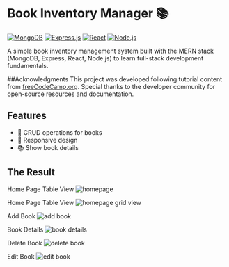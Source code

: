 # Book Inventory Manager 📚

[![MongoDB](https://img.shields.io/badge/MongoDB-47A248?style=flat&logo=mongodb&logoColor=white)](https://www.mongodb.com/)
[![Express.js](https://img.shields.io/badge/Express.js-000000?style=flat&logo=express&logoColor=white)](https://expressjs.com/)
[![React](https://img.shields.io/badge/React-61DAFB?style=flat&logo=react&logoColor=black)](https://reactjs.org/)
[![Node.js](https://img.shields.io/badge/Node.js-339933?style=flat&logo=nodedotjs&logoColor=white)](https://nodejs.org/)

A simple book inventory management system built with the MERN stack (MongoDB, Express, React, Node.js) to learn full-stack development fundamentals.

##Acknowledgments
This project was developed following tutorial content from [freeCodeCamp.org](https://www.youtube.com/@freecodecamp). Special thanks to the developer community for open-source resources and documentation.

## Features
- 📖 CRUD operations for books
- 📱 Responsive design
- 📚 Show book details

## The Result
Home Page Table View
![homepage](https://github.com/user-attachments/assets/6a66438a-f00d-41b2-8695-5eb1739a1bbb)

Home Page Table View
![homepage grid view](https://github.com/user-attachments/assets/11534ed8-0923-42b8-bcd2-c6da632468f3)

Add Book
![add book](https://github.com/user-attachments/assets/378f5ce2-3304-4cd2-85f1-606c19bd2d48)

Book Details
![book details](https://github.com/user-attachments/assets/685bcbf8-ae69-4819-8baf-9644ab73ec30)

Delete Book
![delete book](https://github.com/user-attachments/assets/32334138-7b2a-43bd-82ba-a28fd489c495)

Edit Book
![edit book](https://github.com/user-attachments/assets/34224395-4909-477d-9d77-812b59e2d858)
